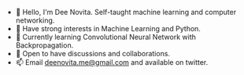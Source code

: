 - 👋 Hello, I'm Dee Novita. Self-taught machine learning and computer networking.
- 👀 Have strong interests in Machine Learning and Python.
- 🌱 Currently learning Convolutional Neural Network with Backpropagation.
- 💞️ Open to have discussions and collaborations.
- 📫 Email deenovita.me@gmail.com and available on twitter.

<!---
deenovita/deenovita is a ✨ special ✨ repository because its `README.md` (this file) appears on your GitHub profile.
You can click the Preview link to take a look at your changes.
--->
